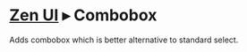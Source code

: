 # [Zen UI](../README.md) &#x25B8; Combobox

Adds combobox which is better alternative to standard select.